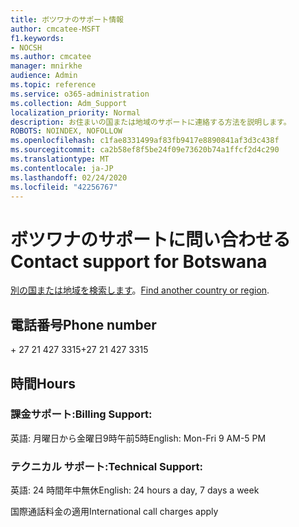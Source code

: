 ```yaml
---
title: ボツワナのサポート情報
author: cmcatee-MSFT
f1.keywords:
- NOCSH
ms.author: cmcatee
manager: mnirkhe
audience: Admin
ms.topic: reference
ms.service: o365-administration
ms.collection: Adm_Support
localization_priority: Normal
description: お住まいの国または地域のサポートに連絡する方法を説明します。
ROBOTS: NOINDEX, NOFOLLOW
ms.openlocfilehash: c1fae8331499af83fb9417e8890841af3d3c438f
ms.sourcegitcommit: ca2b58ef8f5be24f09e73620b74a1ffcf2d4c290
ms.translationtype: MT
ms.contentlocale: ja-JP
ms.lasthandoff: 02/24/2020
ms.locfileid: "42256767"
---
```

# <a name="contact-support-for-botswana"></a><span data-ttu-id="9a923-103">ボツワナのサポートに問い合わせる</span><span class="sxs-lookup"><span data-stu-id="9a923-103">Contact support for Botswana</span></span>

<span data-ttu-id="9a923-104">[別の国または地域を検索します](../contact-support-for-business-products.md)。</span><span class="sxs-lookup"><span data-stu-id="9a923-104">[Find another country or region](../contact-support-for-business-products.md).</span></span>

## <a name="phone-number"></a><span data-ttu-id="9a923-105">電話番号</span><span class="sxs-lookup"><span data-stu-id="9a923-105">Phone number</span></span>
<span data-ttu-id="9a923-106">+ 27 21 427 3315</span><span class="sxs-lookup"><span data-stu-id="9a923-106">+27 21 427 3315</span></span>

## <a name="hours"></a><span data-ttu-id="9a923-107">時間</span><span class="sxs-lookup"><span data-stu-id="9a923-107">Hours</span></span>
### <a name="billing-support"></a><span data-ttu-id="9a923-108">課金サポート:</span><span class="sxs-lookup"><span data-stu-id="9a923-108">Billing Support:</span></span>

<span data-ttu-id="9a923-109">英語: 月曜日から金曜日9時午前5時</span><span class="sxs-lookup"><span data-stu-id="9a923-109">English: Mon-Fri 9 AM-5 PM</span></span>

### <a name="technical-support"></a><span data-ttu-id="9a923-110">テクニカル サポート:</span><span class="sxs-lookup"><span data-stu-id="9a923-110">Technical Support:</span></span>

<span data-ttu-id="9a923-111">英語: 24 時間年中無休</span><span class="sxs-lookup"><span data-stu-id="9a923-111">English: 24 hours a day, 7 days a week</span></span>

<span data-ttu-id="9a923-112">国際通話料金の適用</span><span class="sxs-lookup"><span data-stu-id="9a923-112">International call charges apply</span></span>